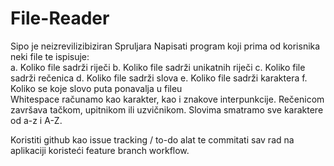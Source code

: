 # File-Reader
Sipo je neizrevilizibiziran
Spruljara
Napisati program koji prima od korisnika neki file te ispisuje:   
a. Koliko file sadrži riječi b. Koliko file sadrži unikatnih riječi c. 
Koliko file sadrži rečenica d. Koliko file sadrži slova 
e. Koliko file sadrži karaktera f. Koliko se koje slovo puta ponavalja u fileu   
Whitespace računamo kao karakter, kao i znakove interpunkcije.
Rečenicom završava tačkom, upitnikom ili uzvičnikom. Slovima smatramo sve karaktere od a-z i A-Z.   

Koristiti github kao issue tracking / to-do alat te commitati sav rad na aplikaciji koristeći feature branch workflow.   
